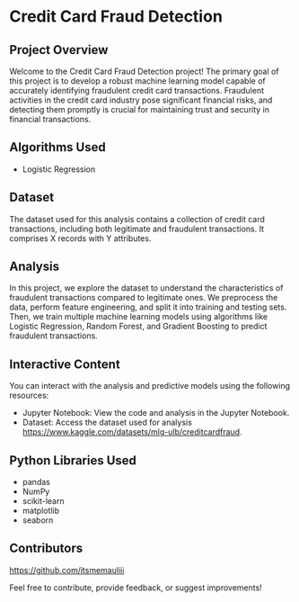 # Credit Card Fraud Detection
## Project Overview

Welcome to the Credit Card Fraud Detection project! The primary goal of this project is to develop a robust machine learning model capable of accurately identifying fraudulent credit card transactions. Fraudulent activities in the credit card industry pose significant financial risks, and detecting them promptly is crucial for maintaining trust and security in financial transactions.

## Algorithms Used

- Logistic Regression

## Dataset

The dataset used for this analysis contains a collection of credit card transactions, including both legitimate and fraudulent transactions. It comprises X records with Y attributes.

## Analysis

In this project, we explore the dataset to understand the characteristics of fraudulent transactions compared to legitimate ones. We preprocess the data, perform feature engineering, and split it into training and testing sets. Then, we train multiple machine learning models using algorithms like Logistic Regression, Random Forest, and Gradient Boosting to predict fraudulent transactions.

## Interactive Content

You can interact with the analysis and predictive models using the following resources:

- Jupyter Notebook: View the code and analysis in the Jupyter Notebook.
- Dataset: Access the dataset used for analysis https://www.kaggle.com/datasets/mlg-ulb/creditcardfraud.

## Python Libraries Used

- pandas
- NumPy
- scikit-learn
- matplotlib
- seaborn

## Contributors

https://github.com/itsmemauliii

Feel free to contribute, provide feedback, or suggest improvements!
